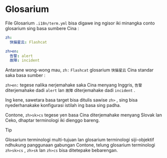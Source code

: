# Glosarium

File Glosarium `.i18n/term.yml` bisa digawe ing ngisor iki minangka conto glosarium sing basa sumbere Cina :

```yml
zh:
  快猫星云: Flashcat

zh>en:
  告警: alert
  故障: incident
```

Antarane wong-wong mau, `zh:` `Flashcat` glosarium `快猫星云` Cina standar saka basa sumber :

`zh>en:` tegese nalika nerjemahake saka Cina menyang Inggris, `告警` diterjemahake dadi `alert` lan `故障` diterjemahake dadi `incident` .

Ing kene, sawetara basa target bisa ditulis sawise `zh>` , sing bisa nyederhanakake konfigurasi istilah ing basa sing padha.

Contone, `zh>sk>cs` tegese yen basa Cina diterjemahake menyang Slovak lan Ceko, dhaptar terminologi iki dienggo bareng.

> [!TIP]
> Glosarium terminologi multi-tujuan lan glosarium terminologi siji-objektif ndhukung panggunaan gabungan Contone, telung glosarium terminologi `zh>sk>cs` , `zh>sk` lan `zh>cs` bisa ditetepake bebarengan.